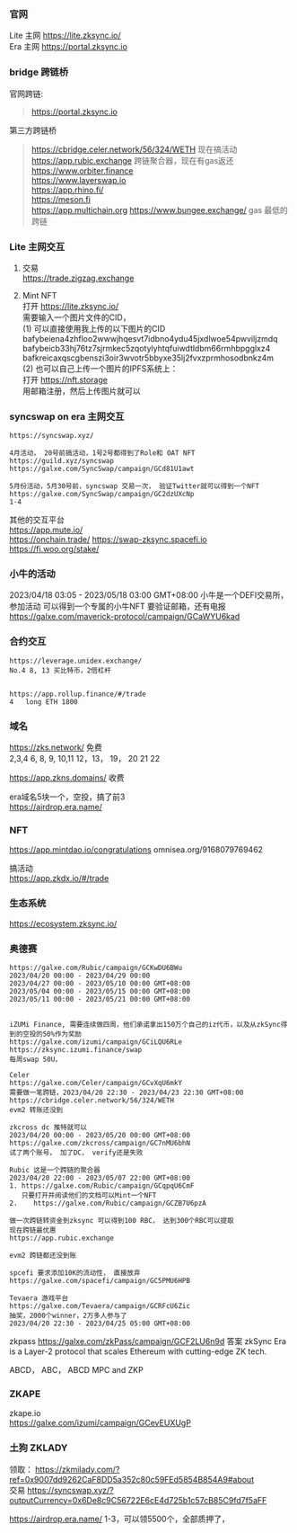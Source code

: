 ###  官网
Lite 主网 https://lite.zksync.io/  
Era 主网 https://portal.zksync.io  

### bridge 跨链桥

官网跨链:
> https://portal.zksync.io   

第三方跨链桥  
> https://cbridge.celer.network/56/324/WETH 现在搞活动  
>  https://app.rubic.exchange  跨链聚合器，现在有gas返还 
> https://www.orbiter.finance  
> https://www.layerswap.io  
> https://app.rhino.fi/  
> https://meson.fi  
> https://app.multichain.org
> https://www.bungee.exchange/ gas 最低的跨链   

### Lite 主网交互

1. 交易  
  https://trade.zigzag.exchange  

2. Mint NFT   
 打开 https://lite.zksync.io/   
 需要输入一个图片文件的CID，  
 (1) 可以直接使用我上传的以下图片的CID   
 bafybeiena4zhfloo2wwwjhqesvt7idbno4ydu45jxdlwoe54pwviljzmdq    
 bafybeicb33hj76tz7sjrmkec5zqotylyhtqfuiwdtldbm66rmhbpgglxz4  
 bafkreicaxqscgbenszi3oir3wvotr5bbyxe35lj2fvxzprmhosodbnkz4m  
 (2)  也可以自己上传一个图片的IPFS系统上：  
 打开 https://nft.storage  
 用邮箱注册，然后上传图片就可以  

### syncswap on era 主网交互
```
https://syncswap.xyz/  

4月活动， 20号前搞活动，1号2号都得到了Role和 OAT NFT
https://guild.xyz/syncswap 
https://galxe.com/SyncSwap/campaign/GCd81U1awt

5月份活动，5月30号前，syncswap 交易一次， 验证Twitter就可以得到一个NFT   
https://galxe.com/SyncSwap/campaign/GC2dzUXcNp  
1-4
```
 

其他的交互平台  
https://app.mute.io/  
https://onchain.trade/
https://swap-zksync.spacefi.io  
https://fi.woo.org/stake/
### 小牛的活动
2023/04/18 03:05 - 2023/05/18 03:00 GMT+08:00
小牛是一个DEFI交易所，参加活动 可以得到一个专属的小牛NFT 要验证邮箱，还有电报
https://galxe.com/maverick-protocol/campaign/GCaWYU6kad

### 合约交互
```
https://leverage.unidex.exchange/   
No.4 8, 13 买比特币，2倍杠杆 


https://app.rollup.finance/#/trade
4   long ETH 1800
```
### 域名 
https://zks.network/ 免费  
2,3,4 6, 8, 9, 10,11
12，13， 19， 20 21 22

https://app.zkns.domains/  收费  

era域名5块一个，空投，搞了前3  
https://airdrop.era.name/

### NFT
https://app.mintdao.io/congratulations
omnisea.org/9168079769462

搞活动   
https://app.zkdx.io/#/trade  

### 生态系统
https://ecosystem.zksync.io/    


### 奥德赛
```
https://galxe.com/Rubic/campaign/GCKwDU6BWu  
2023/04/20 00:00 - 2023/04/29 00:00 
2023/04/27 00:00 - 2023/05/10 00:00 GMT+08:00
2023/05/04 00:00 - 2023/05/15 00:00 GMT+08:00
2023/05/11 00:00 - 2023/05/21 00:00 GMT+08:00


iZUMi Finance, 需要连续做四周，他们承诺拿出150万个自己的iz代币，以及从zkSync得到的空投的50%作为奖励
https://galxe.com/izumi/campaign/GCiLQU6RLe
https://zksync.izumi.finance/swap
每周swap 50U，
```
```
Celer
https://galxe.com/Celer/campaign/GCvXqU6mkY
需要做一笔跨链，2023/04/20 22:30 - 2023/04/23 22:30 GMT+08:00
https://cbridge.celer.network/56/324/WETH
evm2 转账还没到
```
```
zkcross dc 推特就可以
2023/04/20 00:00 - 2023/05/20 00:00 GMT+08:00
https://galxe.com/zkcross/campaign/GC7nMU6bhN
试了两个账号， 加了DC， verify还是失败
```

```
Rubic 这是一个跨链的聚合器
2023/04/20 22:00 - 2023/05/07 22:00 GMT+08:00
1. https://galxe.com/Rubic/campaign/GCqpqU6CmF  
   只要打开并阅读他们的文档可以Mint一个NFT
2.    https://galxe.com/Rubic/campaign/GCZB7U6pzA

做一次跨链转资金到zksync 可以得到100 RBC， 达到300个RBC可以提取
现在跨链最优惠
https://app.rubic.exchange 

evm2 跨链都还没到账

```
```
spcefi 要求添加10K的流动性， 直接放弃
https://galxe.com/spacefi/campaign/GC5PMU6HPB
```
```
Tevaera 游戏平台
https://galxe.com/Tevaera/campaign/GCRFcU6Zic
抽奖，2000个winner，2万多人参与了
2023/04/20 22:30 - 2023/04/25 05:00 GMT+08:00

```
zkpass
https://galxe.com/zkPass/campaign/GCF2LU6n9d
答案
zkSync Era is a Layer-2 protocol that scales Ethereum with cutting-edge ZK tech. 

ABCD， ABC， ABCD
MPC and ZKP


### ZKAPE  
zkape.io    
https://galxe.com/izumi/campaign/GCevEUXUgP   
### 土狗 ZKLADY
领取： https://zkmilady.com/?ref=0x9007dd9262CaF8DD5a352c80c59FEd5854B854A9#about   
交易   https://syncswap.xyz/?outputCurrency=0x6De8c9C56722E6cE4d725b1c57cB85C9fd7f5aFF  


https://airdrop.era.name/ 1-3，可以领5500个，全部质押了，


